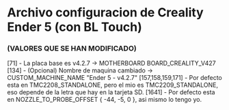 <h1> Archivo configuracion de Creality Ender 5 (con BL Touch) </h1>

<h3> (VALORES QUE SE HAN MODIFICADO) </h3>

[71] - La placa base es v4.2.7 -> MOTHERBOARD BOARD_CREALITY_V427
[134] - (Opcional) Nombre de maquina cambiado -> CUSTOM_MACHINE_NAME "Ender 5 - v4.2.7"
[157,158,159,171] - Por defecto esta en TMC2208_STANDALONE, pero el mio es TMC2209_STANDALONE, eso depende de la letra que hay en la tarjeta SD.
[1641] - Por defecto esta en NOZZLE_TO_PROBE_OFFSET { -44, -5, 0 }, asi mismo lo tengo yo.